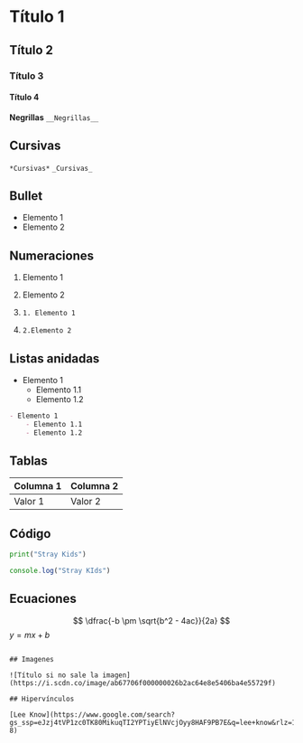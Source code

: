 # Título 1

## Título 2

### Título 3

#### Título 4
**Negrillas**
`__Negrillas__`

## Cursivas

`*Cursivas*`
`_Cursivas_`

## Bullet
- Elemento 1
- Elemento 2

## Numeraciones
1. Elemento 1
2. Elemento 2

1. `1. Elemento 1` 
2. `2.Elemento 2` 

## Listas anidadas
- Elemento 1
    - Elemento 1.1
    - Elemento 1.2

```` Markdown
- Elemento 1
    - Elemento 1.1
    - Elemento 1.2
````
## Tablas 

| Columna 1| Columna 2|
|----------|----------|
| Valor 1  | Valor 2  |

## Código

``` Python
print("Stray Kids")
``` 

``` Javascript
console.log("Stray KIds")
```

## Ecuaciones


$$
\dfrac{-b \pm \sqrt{b^2 - 4ac}}{2a}
$$
$y= mx+b$

```

## Imagenes 

![Título si no sale la imagen](https://i.scdn.co/image/ab67706f000000026b2ac64e8e5406ba4e55729f)

## Hipervínculos

[Lee Know](https://www.google.com/search?gs_ssp=eJzj4tVP1zc0TK80MikuqTI2YPTiyElNVcjOyy8HAF9PB7E&q=lee+know&rlz=1C1PNFE_enCO1019CO1019&oq=&gs_lcrp=EgZjaHJvbWUqFQgBEC4YQxi0AhjqAhiABBiMBBiKBTIVCAAQLhhDGLQCGOoCGIAEGIwEGIoFMhUIARAuGEMYtAIY6gIYgAQYjAQYigUyFQgCEC4YQxi0AhjqAhiABBiMBBiKBTIVCAMQLhhDGLQCGOoCGIAEGIwEGIoFMhUIBBAuGEMYtAIY6gIYgAQYjAQYigUyFQgFEC4YQxi0AhjqAhiABBiMBBiKBTIVCAYQLhhDGLQCGOoCGIAEGIwEGIoFMhUIBxAuGEMYtAIY6gIYgAQYjAQYigXSAQgyNzY3ajBqOagCCLACAfEFJOK40ntJuOXxBSTiuNJ7Sbjl&sourceid=chrome&ie=UTF-8)



